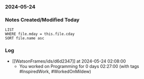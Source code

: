 ### 2024-05-24

### Notes Created/Modified Today
```dataview
LIST 
WHERE file.mday = this.file.cday
SORT file.name asc
```
### Log


- [[WatsonFrames/ids/d6d2347]] at 2024-05-24 02:08:00
  - You worked on Programming for 0 days 02:27:00 (with tags #InspiredWork, #WorkedOnMildew) 
